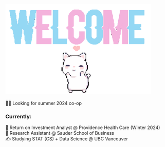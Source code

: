  <img src="gitelcome.gif" width="90%"><br/><br/>
 👨‍💻 Looking for summer 2024 co-op

<h3><b> Currently: </b></h3>
 💼 Return on Investment Analyst @ Providence Health Care (Winter 2024) <br>
 💼 Research Assistant @ Sauder School of Business <br>
 ✍ Studying STAT (CS) + Data Science @ UBC Vancouver

<!---
tejassui/tejassui is a ✨ special ✨ repository because its `README.md` (this file) appears on your GitHub profile.
You can click the Preview link to take a look at your changes.
--->
